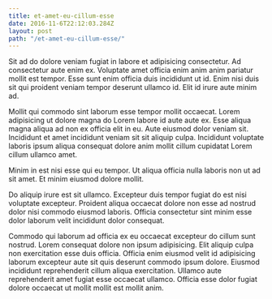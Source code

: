 ```yaml
---
title: et-amet-eu-cillum-esse
date: 2016-11-6T22:12:03.284Z
layout: post
path: "/et-amet-eu-cillum-esse/"
---
```


Sit ad do dolore veniam fugiat in labore et adipisicing consectetur. Ad consectetur aute enim ex. Voluptate amet officia enim anim anim pariatur mollit est tempor. Esse sunt enim officia duis incididunt ut id. Enim nisi duis sit qui proident veniam tempor deserunt ullamco id. Elit id irure aute minim ad.

Mollit qui commodo sint laborum esse tempor mollit occaecat. Lorem adipisicing ut dolore magna do Lorem labore id aute aute ex. Esse aliqua magna aliqua ad non ex officia elit in eu. Aute eiusmod dolor veniam sit. Incididunt et amet incididunt veniam sit sit aliquip culpa. Incididunt voluptate laboris ipsum aliqua consequat dolore anim mollit cillum cupidatat Lorem cillum ullamco amet.

Minim in est nisi esse qui eu tempor. Ut aliqua officia nulla laboris non ut ad sit amet. Et minim eiusmod dolore mollit.

Do aliquip irure est sit ullamco. Excepteur duis tempor fugiat do est nisi voluptate excepteur. Proident aliqua occaecat dolore non esse ad nostrud dolor nisi commodo eiusmod laboris. Officia consectetur sint minim esse dolor laborum velit incididunt dolor consequat.

Commodo qui laborum ad officia ex eu occaecat excepteur do cillum sunt nostrud. Lorem consequat dolore non ipsum adipisicing. Elit aliquip culpa non exercitation esse duis officia. Officia enim eiusmod velit id adipisicing laborum excepteur aute sit quis deserunt commodo ipsum dolore. Eiusmod incididunt reprehenderit cillum aliqua exercitation. Ullamco aute reprehenderit amet fugiat esse occaecat ullamco. Officia esse dolor fugiat dolore occaecat ut mollit mollit est mollit anim.